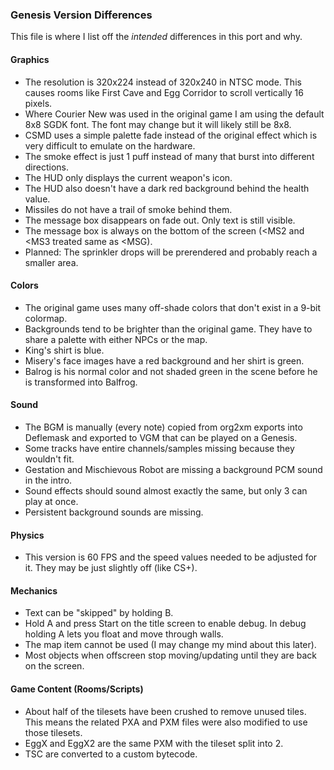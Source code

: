 ### Genesis Version Differences
This file is where I list off the *intended* differences in this port and why.

#### Graphics
 - The resolution is 320x224 instead of 320x240 in NTSC mode. This causes rooms like First Cave and Egg Corridor to scroll vertically 16 pixels.
 - Where Courier New was used in the original game I am using the default 8x8 SGDK font. The font may change but it will likely still be 8x8.
 - CSMD uses a simple palette fade instead of the original effect which is very difficult to emulate on the hardware.
 - The smoke effect is just 1 puff instead of many that burst into different directions.
 - The HUD only displays the current weapon's icon.
 - The HUD also doesn't have a dark red background behind the health value.
 - Missiles do not have a trail of smoke behind them.
 - The message box disappears on fade out. Only text is still visible.
 - The message box is always on the bottom of the screen (<MS2 and <MS3 treated same as <MSG).
 - Planned: The sprinkler drops will be prerendered and probably reach a smaller area.

#### Colors
 - The original game uses many off-shade colors that don't exist in a 9-bit colormap.
 - Backgrounds tend to be brighter than the original game. They have to share a palette with either NPCs or the map.
 - King's shirt is blue.
 - Misery's face images have a red background and her shirt is green.
 - Balrog is his normal color and not shaded green in the scene before he is transformed into Balfrog.

#### Sound
 - The BGM is manually (every note) copied from org2xm exports into Deflemask and exported to VGM that can be played on a Genesis.
 - Some tracks have entire channels/samples missing because they wouldn't fit.
 - Gestation and Mischievous Robot are missing a background PCM sound in the intro.
 - Sound effects should sound almost exactly the same, but only 3 can play at once.
 - Persistent background sounds are missing.

#### Physics
 - This version is 60 FPS and the speed values needed to be adjusted for it. They may be just slightly off (like CS+).

#### Mechanics
 - Text can be "skipped" by holding B.
 - Hold A and press Start on the title screen to enable debug. In debug holding A lets you float and move through walls.
 - The map item cannot be used (I may change my mind about this later).
 - Most objects when offscreen stop moving/updating until they are back on the screen.
 
#### Game Content (Rooms/Scripts)
 - About half of the tilesets have been crushed to remove unused tiles. This means the related PXA and PXM files were also modified to use those tilesets.
 - EggX and EggX2 are the same PXM with the tileset split into 2.
 - TSC are converted to a custom bytecode.
